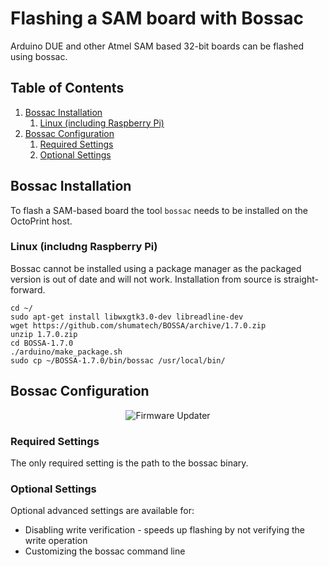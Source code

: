 # Flashing a SAM board with Bossac

Arduino DUE and other Atmel SAM based 32-bit boards can be flashed using bossac.

## Table of Contents
1. [Bossac Installation](#bossac-installation)
   1. [Linux (including Raspberry Pi)](#linux-including-raspberry-pi)
1. [Bossac Configuration](#bossac-configuration)
   1. [Required Settings](#required-settings)
   1. [Optional Settings](#optional-settings)

## Bossac Installation
To flash a SAM-based board the tool `bossac` needs to be installed on the OctoPrint host.

### Linux (includng Raspberry Pi)
Bossac cannot be installed using a package manager as the packaged version is out of date and will not work.  Installation from source is straight-forward.

```
cd ~/
sudo apt-get install libwxgtk3.0-dev libreadline-dev
wget https://github.com/shumatech/BOSSA/archive/1.7.0.zip
unzip 1.7.0.zip
cd BOSSA-1.7.0
./arduino/make_package.sh
sudo cp ~/BOSSA-1.7.0/bin/bossac /usr/local/bin/
```

## Bossac Configuration
<p align="center">
  <img alt="Firmware Updater" src="../extras/img/bossac.png">
</p>

### Required Settings
The only required setting is the path to the bossac binary.

### Optional Settings
Optional advanced settings are available for:
* Disabling write verification - speeds up flashing by not verifying the write operation
* Customizing the bossac command line
